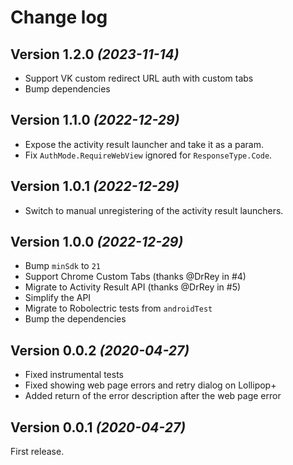 # Change log

Version 1.2.0 *(2023-11-14)*
----------------------------

* Support VK custom redirect URL auth with custom tabs
* Bump dependencies

Version 1.1.0 *(2022-12-29)*
----------------------------

* Expose the activity result launcher and take it as a param.
* Fix `AuthMode.RequireWebView` ignored for `ResponseType.Code`.

Version 1.0.1 *(2022-12-29)*
----------------------------

* Switch to manual unregistering of the activity result launchers.

Version 1.0.0 *(2022-12-29)*
----------------------------

* Bump `minSdk` to `21`
* Support Chrome Custom Tabs (thanks @DrRey in #4)
* Migrate to Activity Result API (thanks @DrRey in #5)
* Simplify the API
* Migrate to Robolectric tests from `androidTest`
* Bump the dependencies

Version 0.0.2 *(2020-04-27)*
----------------------------

* Fixed instrumental tests
* Fixed showing web page errors and retry dialog on Lollipop+
* Added return of the error description after the web page error

Version 0.0.1 *(2020-04-27)*
----------------------------

First release.